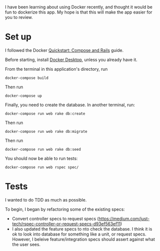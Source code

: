 I have been learning about using Docker recently, and thought it would be fun to dockerize this app. My hope is that this will make the app easier for you to review. 

# Set up 
I followed the Docker [Quickstart: Compose and Rails](https://docs.docker.com/compose/rails/) guide.

Before starting, install [Docker Desktop](https://docs.docker.com/compose/install/), unless you already have it. 

From the terminal in this application's directory, run 
```
docker-compose build
```

Then run 
```
docker-compose up
```

Finally, you need to create the database. In another terminal, run:
```
docker-compose run web rake db:create
```

Then run 
```
docker-compose run web rake db:migrate
```

Then run 
```
docker-compose run web rake db:seed
```

You should now be able to run tests: 
```
docker-compose run web rspec spec/
```

# Tests
I wanted to do TDD as much as possible. 

To begin, I began by refactoring some of the existing specs: 
+ Convert controller specs to request specs (https://medium.com/just-tech/rspec-controller-or-request-specs-d93ef563ef11)
+ I also updated the feature specs to nto check the database. I think it is ok to look into database for something like a unit, or request specs. However, I beleive feature/integration specs should assert against what the user sees.
